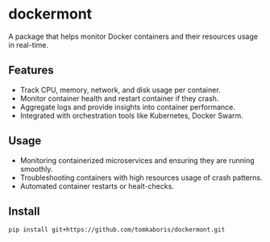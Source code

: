 # dockermont
A package that helps monitor Docker containers and their resources usage in real-time.

## Features
- Track CPU, memory, network, and disk usage per container.
- Monitor container health and restart container if they crash.
- Aggregate logs and provide insights into container performance.
- Integrated with orchestration tools like Kubernetes, Docker Swarm.

## Usage
- Monitoring containerized microservices and ensuring they are running smoothly.
- Troubleshooting containers with high resources usage of crash patterns.
- Automated container restarts or healt-checks.

## Install

```bash
pip install git+https://github.com/tomkaboris/dockermont.git
```